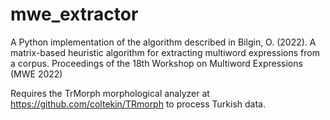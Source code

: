 # mwe_extractor
A Python implementation of the algorithm described in Bilgin, O. (2022). A matrix-based heuristic algorithm for extracting multiword expressions from a corpus. Proceedings of the 18th Workshop on Multiword Expressions (MWE 2022)

Requires the TrMorph morphological analyzer at https://github.com/coltekin/TRmorph to process Turkish data.
